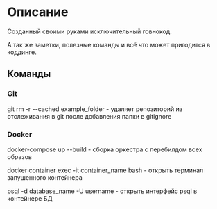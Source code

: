 # Описание
Созданный своими руками исключительный говнокод.

А так же заметки, полезные команды и всё что может пригодится в коддинге.

## Команды

### Git

git rm -r --cached example_folder   - удаляет репозиторий из отслеживания в git после добавления папки в gitignore

### Docker

docker-compose up --build   - сборка оркестра с перебилдом всех образов

docker container exec -it container_name bash   - открыть терминал запушенного контейнера

psql -d database_name -U username   - открыть интерфейс psql в контейнере БД